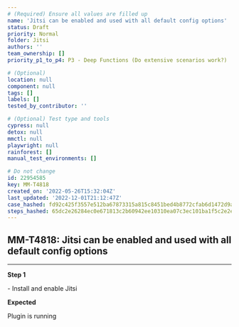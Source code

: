 ```yaml
---
# (Required) Ensure all values are filled up
name: 'Jitsi can be enabled and used with all default config options'
status: Draft
priority: Normal
folder: Jitsi
authors: ''
team_ownership: []
priority_p1_to_p4: P3 - Deep Functions (Do extensive scenarios work?)

# (Optional)
location: null
component: null
tags: []
labels: []
tested_by_contributor: ''

# (Optional) Test type and tools
cypress: null
detox: null
mmctl: null
playwright: null
rainforest: []
manual_test_environments: []

# Do not change
id: 22954585
key: MM-T4818
created_on: '2022-05-26T15:32:04Z'
last_updated: '2022-12-01T21:12:47Z'
case_hashed: fd92c425f3557e512ba67873315a815c8451bed4b8772cfab6d1472d9a024ba3c8d8683579910acddea3871c71bb59f8
steps_hashed: 65dc2e26284ec0e671813c2b60942ee10310ea07c3ec101ba1f5c2e2e280f4febdc0eea1b40ebb87a76b87ff90c2817b
---
```


<!-- (Auto-generated) Based on frontmatter's "key" and "name" -->

## MM-T4818: Jitsi can be enabled and used with all default config options

---

**Step 1**

\- Install and enable Jitsi

**Expected**

Plugin is running
